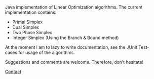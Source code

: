 Java implementation of Linear Optimization algorithms. The current implementation contains:
  * Primal Simplex
  * Dual Simplex
  * Two Phase Simplex
  * Integer Simplex (Using the Branch & Bound method)

At the moment I am to lazy to write documentation, see the JUnit Test-cases for usage of the algorithms.

Suggestions and comments are welcome. Therefore, don't hesitate!

[Contact](mailto:frank.sehringer@gmail.com?subject=net.fs)